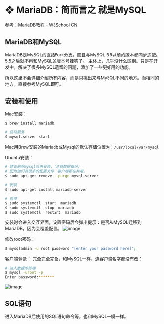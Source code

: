 # ❖ MariaDB：简而言之 就是MySQL

[参考：MariaDB教程 - W3School CN](https://www.w3cschool.cn/mariadb/)

## MariaDB和MySQL
MariaDB是MySQL的直接Fork分支，而且与MySQL 5.5以前的版本都同步适配。5.5之后就不再和MySQL的版本号挂钩了。
主体上，几乎没什么区别。只是在开发中，解决了很多MySQL遗留的问题，添加了一些更好用的功能。

所以这里不会详细介绍所有内容，而是只挑出来与MySQL不同的地方。而相同的地方，直接参考MySQL即可。

## 安装和使用

Mac安装：
```sh
$ brew install mariadb

# 启动服务
$ mysql.server start
```
Mac用Brew安装的Mariadb或Mysql的默认存储位置为：`/usr/local/var/mysql`



Ubuntu安装：
```sh
# 建议删除mysql后再安装，（注意数据备份）
# 因为他们有很多的配置文件、客户端都在共用。
$ sudo apt-get remove --purge mysql-server

# 安装
$ sudo apt-get install mariadb-server

# 启停
$ sudo systemctl  start  mariadb
$ sudo systemctl  stop  mariadb
$ sudo systemctl  restart  mariadb
```
安装时会进入交互界面，设置密码后会弹出提示：是否从MySQL迁移到MariaDB，因为会覆盖配置。
![image](https://user-images.githubusercontent.com/14041622/48966203-9892e080-f007-11e8-9786-32935454048f.png)


修改root密码：
```sh
$ mysqladmin -u root password "[enter your password here]";
```

客户端登录：
完全完全完全，和MySQL一样，连客户端名字都没有改：
```sh
# 进入数据库终端
$ mysql -uroot -p 
Enter password:*******
```

![image](https://user-images.githubusercontent.com/14041622/48966517-15c15400-f00e-11e8-925f-19ee571fc359.png)


## SQL语句

进入MariaDB后使用的SQL语句命令等，也和MySQL一模一样。


